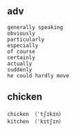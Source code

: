 ## adv
```
generally speaking 
obviously
particularly
especially
of course 
certainly
actually  
suddenly 
he could hardly move
```

## chicken
```
chicken （ˈtʃɪkɪn）
kitchen （ˈkɪtʃɪn）
```
